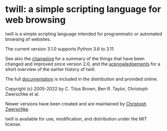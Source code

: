 twill: a simple scripting language for web browsing
===================================================

twill is a simple scripting language intended for programmatic or automated browsing of websites.

The current version 3.1.0 supports Python 3.6 to 3.11.

See also the [changelog](https://twill-tools.github.io/twill/changelog.html) for a summary of the things that have been changed and improved since version 2.0, and the [acknowledgements](https://twill-tools.github.io/twill/overview.html#acknowledgements) for a short overview of the earlier history of twill.

The full [documentation](https://twill-tools.github.io/twill/) is included in the distribution and provided online.

Copyright (c) 2005-2022 by C. Titus Brown, Ben R. Taylor, Christoph Zwerschke et al.

Newer versions have been created and are maintained by [Christoph Zwerschke](https://github.com/Cito).
 
twill is available for use, modification, and distribution under the MIT license.
